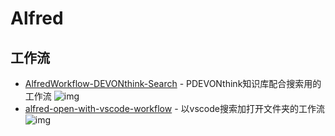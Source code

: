 # Alfred

## 工作流

- [AlfredWorkflow-DEVONthink-Search](https://github.com/mpco/AlfredWorkflow-DEVONthink-Search) - PDEVONthink知识库配合搜索用的工作流 ![img](https://img.shields.io/github/stars/mpco/AlfredWorkflow-DEVONthink-Search)
- [alfred-open-with-vscode-workflow](https://github.com/alexchantastic/alfred-open-with-vscode-workflow) - 以vscode搜索加打开文件夹的工作流 ![img](https://img.shields.io/github/stars/alexchantastic/alfred-open-with-vscode-workflow)